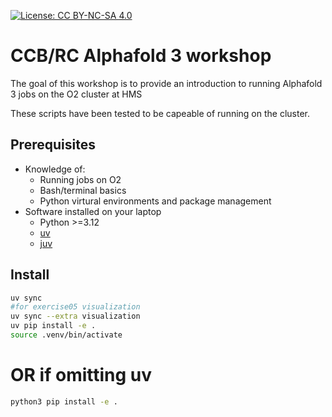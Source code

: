 [![License: CC BY-NC-SA 4.0](https://licensebuttons.net/l/by-nc-sa/4.0/80x15.png)](./LICENSE)
# CCB/RC Alphafold 3 workshop

The goal of this workshop is to provide an introduction to running Alphafold 3 jobs on the O2 cluster at HMS

These scripts have been tested to be capeable of running on the cluster.


## Prerequisites
- Knowledge of:
    - Running jobs on O2
    - Bash/terminal basics
    - Python virtural environments and package management
- Software installed on your laptop
    - Python >=3.12
    - [uv](https://docs.astral.sh/uv/)
    - [juv](https://github.com/manzt/juv)

## Install

```bash
uv sync
#for exercise05 visualization
uv sync --extra visualization
uv pip install -e .
source .venv/bin/activate
```

# OR if omitting uv
```bash
python3 pip install -e .
```